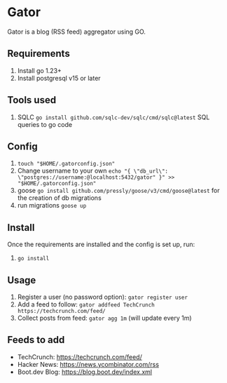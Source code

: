 # Gator
Gator is a blog (RSS feed) aggregator using GO.

## Requirements
1. Install go 1.23+
2. Install postgresql v15 or later

## Tools used
1. SQLC `go install github.com/sqlc-dev/sqlc/cmd/sqlc@latest` SQL queries to go code

## Config
1. `touch "$HOME/.gatorconfig.json"`
2. Change username to your own `echo "{ \"db_url\": \"postgres://username:@localhost:5432/gator" }" >> "$HOME/.gatorconfig.json"`
3. goose `go install github.com/pressly/goose/v3/cmd/goose@latest` for the creation of db migrations
4. run migrations `goose up`

## Install
Once the requirements are installed and the config is set up, run:
1. `go install`

## Usage
1. Register a user (no password option): `gator register user`
2. Add a feed to follow: `gator addfeed TechCrunch https://techcrunch.com/feed/`
3. Collect posts from feed: `gator agg 1m` (will update every 1m)

## Feeds to add
- TechCrunch: https://techcrunch.com/feed/
- Hacker News: https://news.ycombinator.com/rss
- Boot.dev Blog: https://blog.boot.dev/index.xml
